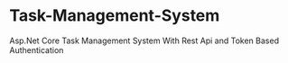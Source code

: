 # Task-Management-System
Asp.Net Core Task Management System With Rest Api and Token Based Authentication
